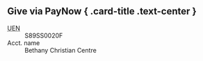 ## Give via PayNow { .card-title .text-center }

<dl class="row mt-3 mx-auto">
  <dt class="col-4 card-text"><abbr title="Unique Entity Number">UEN</abbr></dt>
  <dd class="col-8 card-text">S89SS0020F</dd>
  
  <dt class="col-4 card-text">Acct. name</dt>
  <dd class="col-8 card-text">Bethany Christian Centre</dd>
</dl>
